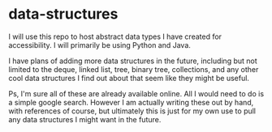 # data-structures
I will use this repo to host abstract data types I have created for accessibility. I will primarily be using Python and Java.

I have plans of adding more data structures in the future, including but not limited to the deque, linked list, tree, 
binary tree, collections, and any other cool data structures I find out about that seem like they might be useful.

Ps, I'm sure all of these are already available online. All I would need to do is a simple google search.
However I am actually writing these out by hand, with references of course, but ultimately this is just for my own use to pull
any data structures I might want in the future.
